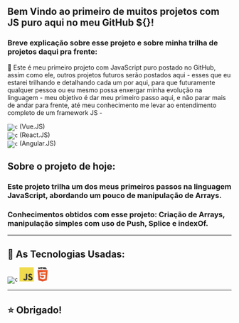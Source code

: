 ## Bem Vindo ao primeiro de muitos projetos com JS puro aqui no meu GitHub ${}!

### Breve explicação sobre esse projeto e sobre minha trilha de projetos daqui pra frente:

🔭 Este é meu primeiro projeto com JavaScript puro postado no GitHub, assim como ele, outros projetos futuros serão postados aqui -
esses que eu estarei trilhando e detalhando cada um por aqui, para que futuramente qualquer pessoa ou eu mesmo possa enxergar minha evolução na linguagem -
meu objetivo é dar meu primeiro passo aqui, e não parar mais de andar para frente, até meu conhecimento me levar ao entendimento completo de um framework JS -

<code><img height="23" src="https://raw.githubusercontent.com/marwin1991/profile-technology-icons/refs/heads/main/icons/vue_js.png" alt="c"/></code> (Vue.JS) </br>
<code><img height="26" src="https://raw.githubusercontent.com/marwin1991/profile-technology-icons/refs/heads/main/icons/react.png" alt="c"/></code> (React.JS) </br>
<code><img height="23" src="https://raw.githubusercontent.com/marwin1991/profile-technology-icons/refs/heads/main/icons/angular.png" alt="c"/></code> (Angular.JS) </br>

## Sobre o projeto de hoje:

### Este projeto trilha um dos meus primeiros passos na linguagem JavaScript, abordando um pouco de manipulação de Arrays.
### Conhecimentos obtidos com esse projeto: Criação de Arrays, manipulação simples com uso de Push, Splice e indexOf.

---

## 🚀 As Tecnologias Usadas:

<code><img height="32" src="https://cdn.iconscout.com/icon/free/png-512/c-programming-569564.png" alt="c"/></code>
<code><img height="32" src="https://raw.githubusercontent.com/github/explore/80688e429a7d4ef2fca1e82350fe8e3517d3494d/topics/javascript/javascript.png" alt="Javascript"/></code>
<code><img height="32" src="https://raw.githubusercontent.com/github/explore/80688e429a7d4ef2fca1e82350fe8e3517d3494d/topics/html/html.png" alt="HTML5"/></code>

---

## ⭐ Obrigado!

